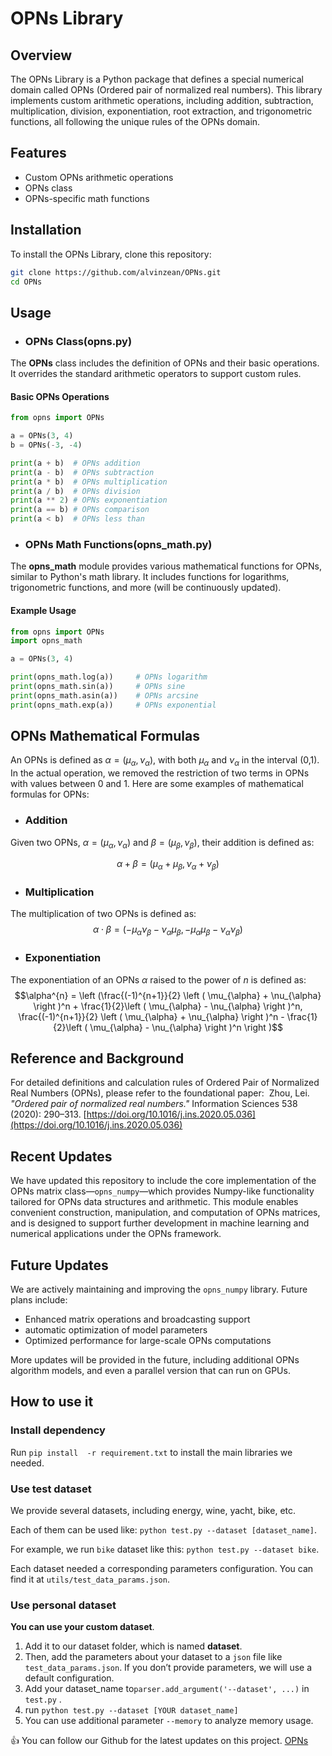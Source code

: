 # OPNs Library

## Overview

The OPNs Library is a Python package that defines a special numerical domain called OPNs (Ordered pair of normalized real numbers). This library implements custom arithmetic operations, including addition, subtraction, multiplication, division, exponentiation, root extraction, and trigonometric functions, all following the unique rules of the OPNs domain.

## Features

- Custom OPNs arithmetic operations
- OPNs class
- OPNs-specific math functions

## Installation

To install the OPNs Library, clone this repository:

```bash
git clone https://github.com/alvinzean/OPNs.git
cd OPNs
```

## Usage

- ### OPNs Class(opns.py)
The **OPNs** class includes the definition of OPNs and their basic operations. It overrides the standard arithmetic operators to support custom rules.

#### Basic OPNs Operations

```python
from opns import OPNs

a = OPNs(3, 4)
b = OPNs(-3, -4)

print(a + b)  # OPNs addition
print(a - b)  # OPNs subtraction
print(a * b)  # OPNs multiplication
print(a / b)  # OPNs division
print(a ** 2) # OPNs exponentiation
print(a == b) # OPNs comparison
print(a < b)  # OPNs less than
```

- ### OPNs Math Functions(opns_math.py)
The **opns_math** module provides various mathematical functions for OPNs, similar to Python's math library. It includes functions for logarithms, trigonometric functions, and more (will be continuously updated).

#### Example Usage

```python
from opns import OPNs
import opns_math

a = OPNs(3, 4)

print(opns_math.log(a))     # OPNs logarithm
print(opns_math.sin(a))     # OPNs sine
print(opns_math.asin(a))    # OPNs arcsine
print(opns_math.exp(a))     # OPNs exponential
```

## OPNs Mathematical Formulas

An OPNs is defined as $\alpha=(\mu_{\alpha}, \nu_{\alpha})$, with both $\mu_{\alpha}$ and $\nu_{\alpha}$ in the interval (0,1). In the actual operation, we removed the restriction of two terms in OPNs with values between 0 and 1. Here are some examples of mathematical formulas for OPNs:

- ### Addition

Given two OPNs, $\alpha=(\mu_{\alpha}, \nu_{\alpha})$ and $\beta=(\mu_{\beta}, \nu_{\beta})$, their addition is defined as:

$$\alpha+\beta=(\mu_{\alpha}+\mu_{\beta}, \nu_{\alpha}+\nu_{\beta})$$

- ### Multiplication

The multiplication of two OPNs is defined as:
$$\alpha\cdot\beta = (-\mu_{\alpha}\nu_{\beta}-\nu_{\alpha}\mu_{\beta},-\mu_{\alpha}\mu_{\beta}-\nu_{\alpha}\nu_{\beta})$$

- ### Exponentiation

The exponentiation of an OPNs $\alpha$ raised to the power of $n$ is defined as:
$$\alpha^{n} = \left (\frac{(-1)^{n+1}}{2} \left ( \mu_{\alpha} + \nu_{\alpha} \right )^n + \frac{1}{2}\left ( \mu_{\alpha} - \nu_{\alpha} \right )^n, \frac{(-1)^{n+1}}{2} \left ( \mu_{\alpha} + \nu_{\alpha} \right )^n - \frac{1}{2}\left ( \mu_{\alpha} - \nu_{\alpha} \right )^n  \right )$$

## Reference and Background

For detailed definitions and calculation rules of Ordered Pair of Normalized Real Numbers (OPNs), please refer to the foundational paper:
﻿
Zhou, Lei. *"Ordered pair of normalized real numbers."* Information Sciences 538 (2020): 290–313.
[https://doi.org/10.1016/j.ins.2020.05.036](https://doi.org/10.1016/j.ins.2020.05.036)
﻿
## Recent Updates

We have updated this repository to include the core implementation of the OPNs matrix class—`opns_numpy`—which provides Numpy-like functionality tailored for OPNs data structures and arithmetic. This module enables convenient construction, manipulation, and computation of OPNs matrices, and is designed to support further development in machine learning and numerical applications under the OPNs framework.
﻿
## Future Updates

We are actively maintaining and improving the `opns_numpy` library. Future plans include:
﻿
* Enhanced matrix operations and broadcasting support
* automatic optimization of model parameters
* Optimized performance for large-scale OPNs computations


More updates will be provided in the future, including additional OPNs algorithm models, and even a parallel version that can run on GPUs.

## How to use it

### Install dependency

Run `pip install  -r requirement.txt` to install the main libraries we needed.

### Use test dataset

We provide several datasets, including energy, wine, yacht, bike, etc.

Each of them can be used like: `python test.py --dataset [dataset_name]`. 

For example, we run `bike` dataset like this: `python test.py --dataset bike`.

Each dataset needed a corresponding parameters configuration. You can find it at `utils/test_data_params.json`.

### Use personal dataset

**You can use your custom dataset**. 

1. Add it to our dataset folder, which is named **dataset**. 
2. Then, add the parameters about your dataset to a `json` file like `test_data_params.json`. If you don’t provide parameters, we will use a default configuration.
3. Add your dataset_name to`parser.add_argument('--dataset', ...)` in  `test.py` .
4. run `python test.py --dataset [YOUR dataset_name]`
5. You can use additional parameter `--memory` to analyze memory usage.

👍 You can follow our Github for the latest updates on this project. [OPNs](https://github.com/alvinzean/OPNs)

